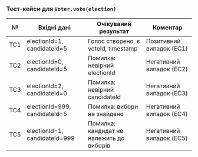 ### Тест-кейси для `Voter.vote(election)`

| №  | Вхідні дані         | Очікуваний результат                  | Коментар                          |
|-----|----------------------|----------------------------------------|-----------------------------------|
| TC1 | electionId=1, candidateId=5 | Голос створено, є voteId, timestamp | Позитивний випадок (EC1)         |
| TC2 | electionId=0, candidateId=5 | Помилка: невірний electionId        | Негативний випадок (EC2)         |
| TC3 | electionId=2, candidateId=0 | Помилка: невірний candidateId       | Негативний випадок (EC3)         |
| TC4 | electionId=999, candidateId=5 | Помилка: вибори не знайдено        | Негативний випадок (EC4)         |
| TC5 | electionId=1, candidateId=999 | Помилка: кандидат не належить до виборів | Негативний випадок (EC5)   |

